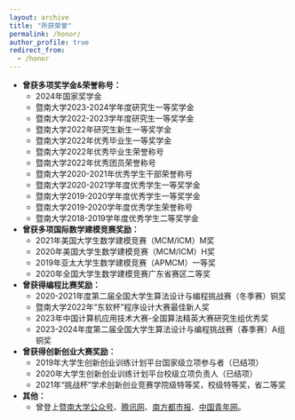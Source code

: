```yaml
---
layout: archive
title: "所获荣誉"
permalink: /honor/
author_profile: true
redirect_from:
  - /honor
---
```


- **曾获多项奖学金&荣誉称号：**  
    - 2024年国家奖学金
    - 暨南大学2023-2024学年度研究生一等奖学金
    - 暨南大学2022-2023学年度研究生一等奖学金
    -	暨南大学2022年研究生新生一等奖学金
    -	暨南大学2022年优秀毕业生一等奖学金
    -	暨南大学2022年优秀毕业生荣誉称号
    -	暨南大学2022年优秀团员荣誉称号
    -	暨南大学2020-2021年优秀学生干部荣誉称号
    -	暨南大学2020-2021学年度优秀学生一等奖学金
    - 暨南大学2019-2020学年度优秀学生一等奖学金
    - 暨南大学2019-2020学年度优秀学生荣誉称号
    -	暨南大学2018-2019学年度优秀学生二等奖学金
-	**曾获多项国际数学建模竞赛奖励：**
    -	2021年美国大学生数学建模竞赛（MCM/ICM）M奖
    -	2020年美国大学生数学建模竞赛（MCM/ICM）H奖
    -	2019年亚太大学生数学建模竞赛（APMCM）一等奖
    -	2020年全国大学生数学建模竞赛广东省赛区二等奖
- **曾获得编程比赛奖励：**
    - 2020-2021年度第二届全国大学生算法设计与编程挑战赛（冬季赛）铜奖
    -	暨南大学2022年“东软杯”程序设计大赛最佳新人奖
    -	2023年中国计算机应用技术大赛-全国算法精英大赛研究生组优秀奖
    -	2023-2024年度第二届全国大学生算法设计与编程挑战赛（春季赛）A组铜奖
- **曾获得创新创业大赛奖励：**
    - 2019年大学生创新创业训练计划平台国家级立项参与者（已结项）
    - 2020年大学生创新创业训练计划平台校级立项负责人（已结项）
    - 2021年“挑战杯”学术创新创业竞赛学院级特等奖，校级特等奖，省二等奖
- **其他：**
    - 曾登上[暨南大学公众号](https://mp.weixin.qq.com/s/H4CcLUy-ezbmdSgr1EhCbg)、[腾讯网](https://view.inews.qq.com/k/20220330A06KB700?no-redirect=1&web_channel=wap&openApp=false)、[南方都市报](https://v.oeeee.com/video/NVanYiPlYJXN)、[中国青年网](http://m.cyol.com/gb/articles/2022-03/29/content_gXvGAslqV.html)。
